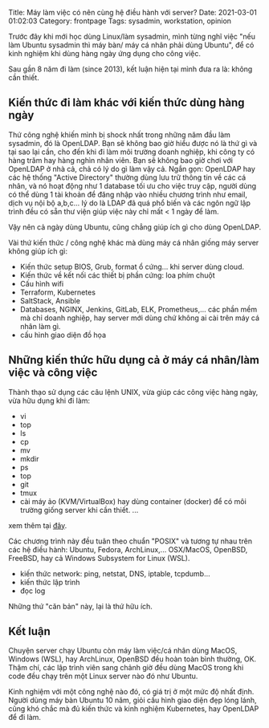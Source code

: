 Title: Máy làm việc có nên cùng hệ điều hành với server?
Date: 2021-03-01 01:02:03
Category: frontpage
Tags: sysadmin, workstation, opinion

Trước đây khi mới học dùng Linux/làm sysadmin, mình từng nghĩ việc "nếu làm
Ubuntu sysadmin thì máy bàn/ máy cá nhân phải dùng Ubuntu", để có kinh nghiệm
khi dùng hàng ngày ứng dụng cho công việc.

Sau gần 8 năm đi làm (since 2013), kết luận hiện tại mình đưa ra là: không
cần thiết.

## Kiến thức đi làm khác với kiến thức dùng hàng ngày
Thứ công nghệ khiến mình bị shock nhất trong những năm đầu làm sysadmin,
đó là OpenLDAP. Bạn sẽ không bao giờ hiểu được nó là thứ gì và tại sao lại cần,
cho đến khi đi làm môi trường doanh nghiệp, khi công ty có hàng trăm hay hàng
nghìn nhân viên. Bạn sẽ không bao giờ chơi với OpenLDAP ở nhà cả, chả có lý do
gì làm vậy cả.
Ngắn gọn: OpenLDAP hay các hệ thống "Active Directory" thường dùng lưu trữ
thông tin về các cá nhân, và nó hoạt động như 1 database tối ưu cho việc truy
cập, người dùng có thể dùng 1 tài khoản để đăng nhập vào nhiều chương trình
như email, dịch vụ nội bộ a,b,c... lý do là LDAP đã quá phổ biến và các
ngôn ngữ lập trình đều có sẵn thư viện giúp việc này chỉ mất < 1 ngày để làm.

Vậy nên cả ngày dùng Ubuntu, cũng chẳng giúp ích gì cho dùng OpenLDAP.

Vài thứ kiến thức / công nghệ khác mà dùng máy cá nhân giống máy server không
giúp ích gì:

- Kiến thức setup BIOS, Grub, format ổ cứng... khi server dùng cloud.
- Kiến thức về kết nối các thiết bị phần cứng: loa phím chuột
- Cấu hình wifi
- Terraform, Kubernetes
- SaltStack, Ansible
- Databases, NGINX, Jenkins, GitLab, ELK, Prometheus,...
  các phần mềm mà chỉ doanh nghiệp,
  hay server mới dùng chứ không ai cài trên máy cá nhân làm gì.
- cấu hình giao diện đồ họa

## Những kiến thức hữu dụng cả ở máy cá nhân/làm việc và công việc
Thành thạo sử dụng các câu lệnh UNIX, vừa giúp các công việc hàng ngày, vừa
hữu dụng khi đi làm:
- vi
- top
- ls
- cp
- mv
- mkdir
- ps
- top
- git
- tmux
- cài máy ảo (KVM/VirtualBox) hay dùng container (docker) để có môi trường
  giống server khi cần thiết.
...

xem thêm tại [đây](https://www.familug.org/2014/11/cmd-linux-utilities-co-gi-can-thiet.html).

Các chương trình này đều tuân theo chuẩn "POSIX" và tương tự nhau trên các
hệ điều hành: Ubuntu, Fedora, ArchLinux,... OSX/MacOS, OpenBSD, FreeBSD,
hay cả Windows Subsystem for Linux (WSL).

- kiến thức network: ping, netstat, DNS, iptable, tcpdumb...
- kiến thức lập trình
- đọc log

Những thứ "căn bản" này, lại là thứ hữu ích.

## Kết luận
Chuyện server chạy Ubuntu còn máy làm việc/cá nhân dùng MacOS, Windows (WSL),
hay ArchLinux, OpenBSD đều hoàn toàn bình thường, OK. Thậm chí, các lập trình
viên sang chảnh giờ đều dùng MacOS trong khi code đều chạy trên một Linux server
nào đó như Ubuntu.

Kinh nghiệm với một công nghệ nào đó, có giá trị ở một mức độ nhất định.
Người dùng máy bàn Ubuntu 10 năm, giỏi cấu hình giao diện đẹp lóng lánh,
cũng khó chắc mà đủ kiến thức và kinh nghiệm Kubernetes, hay OpenLDAP để đi làm.
